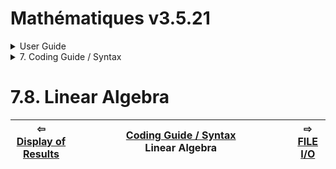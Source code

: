 # Mathématiques v3.5.21


<details>

<summary>User Guide</summary>

1. [About](../../about/README.md)<br>
2. [License](../../license/README.md)<br>
3. [Release Notes](../../release-notes/README.md)<br>
4. [Installation](../../installation/README.md)<br>
5. [Makefile / Using Mathématiques](../../using-mathematiques/README.md)<br>
6. [Code Examples](../../examples/README.md)<br>
7. _Coding Guide / Syntax_ <br>
8. [Benchmarks](../../benchmarks/README.md)<br>
9. [Tests](../../test/README.md)<br>
10. [New Feature Plans](../../feature-schedule/README.md)<br>
11. [Developer Guide](../../developer-guide/README.md)<br>


</details>



<details>

<summary>7. Coding Guide / Syntax</summary>

7.1. [Scalar Math: real, imaginary, complex, and quaternions](../scalar/README.md)<br>
7.2. [Vectors](../vector/README.md)<br>
7.3. [Matrices](../matrix/README.md)<br>
7.4. [Tensors](../tensor/README.md)<br>
7.5. [User Guide Notation](../notation/README.md)<br>
7.6. [Operators](../operators/README.md)<br>
7.7. [Display of Results](../display/README.md)<br>
7.8. _Linear Algebra_ <br>
7.9. [FILE I/O](../file-io/README.md)<br>
7.10. [Debug Modes](../debug/README.md)<br>


</details>



# 7.8. Linear Algebra



| ⇦ <br />[Display of Results](../display/README.md)  | [Coding Guide / Syntax](../README.md)<br />Linear Algebra<br /><img width=1000/> | ⇨ <br />[FILE I/O](../file-io/README.md)   |
| ------------ | :-------------------------------: | ------------ |

